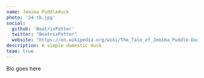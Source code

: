 ```yaml
---
name: Jemima Puddleduck
photo: '24-tb.jpg'
social:
  github: 'BeatrixPotter'
  twitter: "BeatrixPotter"
  website: "https://en.wikipedia.org/wiki/The_Tale_of_Jemima_Puddle-Duck"
description: A simple domestic duck
team: true
---
```


Bio goes here
